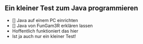 ## Ein kleiner Test zum Java programmieren

- [] Java auf einem PC einrichten
- [] Java von FunGam3R erklären lassen
- Hoffentlich funktioniert das hier
- Ist ja auch nur ein kleiner Test!